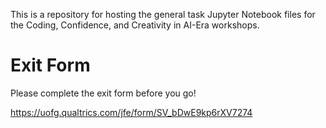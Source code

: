 This is a repository for hosting the general task Jupyter Notebook files for the Coding, Confidence, and Creativity in AI-Era workshops. 

# Exit Form 
Please complete the exit form before you go!

https://uofg.qualtrics.com/jfe/form/SV_bDwE9kp6rXV7274


